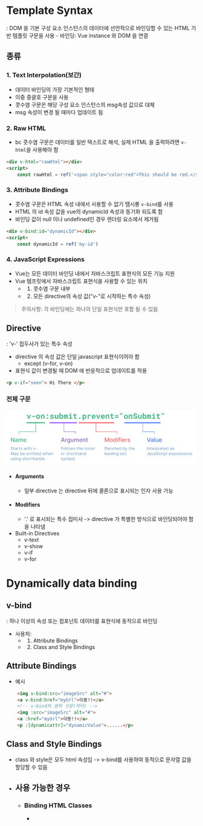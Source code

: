 # Template Syntax 
: DOM 을 기본 구성 요소 인스턴스의 데이터에 선언적으로 바인딩할 수 있는 HTML 기반 템플릿 구문을 사용
    - 바인딩: Vue instance 와 DOM 을 연결 
## 종류
### 1. Text Interpolation(보간)
- 데이터 바인딩의 가장 기본적인 형태
- 이중 중괄호 구문을 사용
- 콧수염 구문은 해당 구성 요소 인스턴스의 msg속성 값으로 대체 
- msg 속성이 변경 될 때마다 업데이트 됨

### 2. Raw HTML 
- bc 콧수염 구문은 데이터를 일반 텍스트로 해석, 실제 HTML 을 출력하려면 `v-html`을 사용해야 함
```html
<div v-html="rawHtml"></div>
<script> 
    const rawHtml = ref('<span style="color:red">This should be red.</span>')
```
### 3. Attribute Bindings
- 콧수염 구문은 HTML 속성 내에서 사용할 수 없기 땜시롱 `v-bind`를 사용
- HTML 의 id 속성 값을 vue의 dynamicId 속성과 동기화 되도록 함
- 바인딩 값이 null 이나 undefined인 경우 렌더링 요소에서 제거됨
```html
<div v-bind:id="dynamicId"></div>
<script>
    const dynamicId = ref('my-id')
```
### 4. JavaScript Expressions
- Vue는 모든 데이터 바인딩 내에서 자바스크립트 표현식의 모든 기능 지원
- Vue 템프릿에서 자바스크립트 표현식을 사용할 수 있는 위치 
    - 1. 콧수염 구문 내부
    - 2. 모든 directive의 속성 값("v-"로 시작하는 특수 속성)
> 주의사항: 각 바인딩에는 하나의 단일 표현식만 포함 될 수 있음
 
## Directive
: 'v-' 접두사가 있는 특수 속성
- directive 의 속성 값은 단일 javascript 표현식이어야 함 
    - except (v-for, v-on)
- 표현식 값이 변경될 때 DOM 에 반응적으로 업데이트를 적용
```html
<p v-if="seen"> Hi There </p>
```
### 전체 구문
![Alt text](images\directive_structure.png)
- #### Arguments
    - 일부 directive 는 directive 뒤에 콜론으로 표시되는 인자 사용 가능
- #### Modifiers
    - '.' 로 표시되는 특수 접미사 -> directive 가 특별한 방식으로 바인딩되어야 함을 나타냄
- Built-in Directives
    - v-text
    - v-show
    - v-if
    - v-for

# Dynamically data binding
## v-bind
: 하나 이상의 속성 또는 컴포넌트 데이터를 표현식에 동적으로 바인딩 
- 사용처: 
    - 1. Attribute Bindings
    - 2. Class and Style Bindings


## Attribute Bindings 
-  예시 
```html
    <img v-bind:src="imageSrc" alt="#">
    <a v-bind:href="myUrl">이동!!</a>
    <!-- v-bind의 생략 구문(약어) -->
    <img :src="imageSrc" alt="#">
    <a :href="myUrl">이동!!</a>
    <p :[dynamicattr]="dynamicValue">......</p>
```
## Class and Style Bindings
- class 와 style은 모두 html 속성임 -> v-bind를 사용하여 동적으로 문자열 값을 할당할 수 있음
- ## 사용 가능한 경우 
    - ### Binding HTML Classes
        - 

